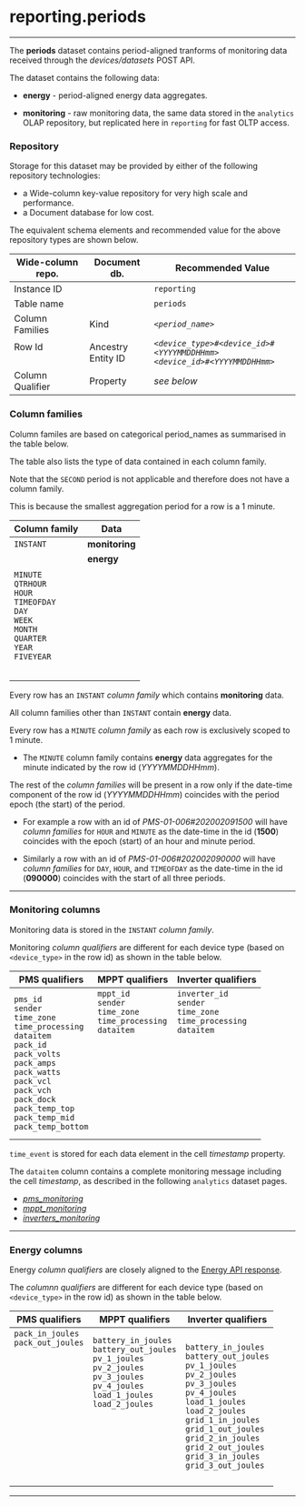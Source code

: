 
# reporting.periods
---

The **periods** dataset contains period-aligned tranforms of monitoring data received through the _devices/datasets_ POST API.

The dataset contains the following data:

- **energy** - period-aligned energy data aggregates.

- **monitoring** - raw monitoring data, the same data stored in the `analytics` OLAP repository, but replicated here in `reporting` for fast OLTP access.



### Repository

Storage for this dataset may be provided by either of the following repository technologies:

- a Wide-column key-value repository for very high scale and performance.
- a Document database for low cost.

The equivalent schema elements and recommended value for the above repository types are shown below.

Wide-column repo.       | Document db.              | Recommended Value
---                     | ---                       | ---
Instance ID             |                           | `reporting`
Table name              |                           | `periods`
Column Families         | Kind                      | _`<period_name>`_
Row Id<br><br>          | Ancestry<br>Entity ID     | _`<device_type>#<device_id>#<YYYYMMDDHHmm>`_<br>_`<device_id>#<YYYYMMDDHHmm>`_
Column Qualifier        | Property                  | _see below_



### Column families

Column familes are based on categorical period_names as summarised in the table below. 

The table also lists the type of data contained in each column family.  

Note that the `SECOND` period is not applicable and therefore does not have a column family. 

This is because the smallest aggregation period for a row is a 1 minute.

Column family   | Data
---             | ---| 
`INSTANT`       | **monitoring**
`MINUTE`<br>`QTRHOUR`<br>`HOUR`<br>`TIMEOFDAY`<br>`DAY`<br>`WEEK`<br>`MONTH`<br>`QUARTER`<br>`YEAR`<br>`FIVEYEAR` | **energy**<br><br><br><br><br><br><br><br><br><br><br>

Every row has an `INSTANT` _column family_ which contains **monitoring** data. 

All column families other than `INSTANT` contain **energy** data.

Every row has a `MINUTE` _column family_ as each row is exclusively scoped to 1 minute. 

- The `MINUTE` column family contains **energy** data aggregates for the minute indicated by the row id (_YYYYMMDDHHmm_).

The rest of the _column families_ will be present in a row only if the date-time component of the row id (_YYYYMMDDHHmm_) coincides with the period epoch (the start) of the period. 

- For example a row with an id of _PMS-01-006#202002091500_ will have _column families_ for `HOUR` and `MINUTE` as the date-time in the id (**1500**) coincides with the epoch (start) of an hour and minute period.

- Similarly a row with an id of _PMS-01-006#202002090000_ will have _column families_ for `DAY`, `HOUR`, and `TIMEOFDAY` as the date-time in the id (**090000**) coincides with the start of all three periods.




---

### Monitoring columns

Monitoring data is stored in the `INSTANT` _column family_.

Monitoring _column qualifiers_ are different for each device type (based on `<device_type>` in the row id) as shown in the table below.


PMS qualifiers  | MPPT qualifiers   | Inverter qualifiers
---             | ---               | ---   
`pms_id`<br>`sender`<br>`time_zone`<br>`time_processing`<br>`dataitem`<br>`pack_id`<br>`pack_volts`<br>`pack_amps`<br>`pack_watts`<br>`pack_vcl`<br>`pack_vch`<br>`pack_dock`<br>`pack_temp_top`<br>`pack_temp_mid`<br>`pack_temp_bottom` | `mppt_id`<br>`sender`<br>`time_zone`<br>`time_processing`<br>`dataitem`<br><br><br><br><br><br><br><br><br><br> | `inverter_id`<br>`sender`<br>`time_zone`<br>`time_processing`<br>`dataitem`<br><br><br><br><br><br><br><br><br><br>

`time_event` is stored for each data element in the cell _timestamp_ property.  

The `dataitem` column contains a complete monitoring message including the cell _timestamp_, as described in the following `analytics` dataset pages.

- _[pms_monitoring](/docs/api.sundaya.monitored.equipment/0/c/Implementation/Datasets/analytics/pms_monitoring)_
- _[mppt_monitoring](/docs/api.sundaya.monitored.equipment/0/c/Implementation/Datasets/analytics/mppt_monitoring)_
- _[inverters_monitoring](/docs/api.sundaya.monitored.equipment/0/c/Implementation/Datasets/analytics/inverter_monitoring)_




---

### Energy columns

Energy _column qualifiers_ are closely aligned to the [Energy API response](/docs/api.sundaya.monitored.equipment/0/c/Examples/GET/energy%20GET%20example).

The _columnn qualifiers_ are different for each device type (based on `<device_type>` in the row id) as shown in the table below. 


PMS qualifiers  | MPPT qualifiers   | Inverter qualifiers
---             | ---               | ---
`pack_in_joules`<br>`pack_out_joules`<br><br><br><br><br><br><br><br><br><br><br><br><br>            | `battery_in_joules`<br>`battery_out_joules`<br>`pv_1_joules`<br>`pv_2_joules`<br>`pv_3_joules`<br>`pv_4_joules`<br>`load_1_joules`<br>`load_2_joules`<br><br><br><br><br><br><br>               | `battery_in_joules`<br>`battery_out_joules`<br>`pv_1_joules`<br>`pv_2_joules`<br>`pv_3_joules`<br>`pv_4_joules`<br>`load_1_joules`<br>`load_2_joules`<br>`grid_1_in_joules`<br>`grid_1_out_joules`<br>`grid_2_in_joules`<br>`grid_2_out_joules`<br>`grid_3_in_joules`<br>`grid_3_out_joules`



--- 